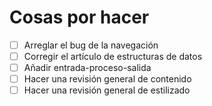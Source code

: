 # Cosas por hacer
+ [ ] Arreglar el bug de la navegación
+ [ ] Corregir el artículo de estructuras de datos
+ [ ] Añadir entrada-proceso-salida
+ [ ] Hacer una revisión general de contenido
+ [ ] Hacer una revisión general de estilizado
